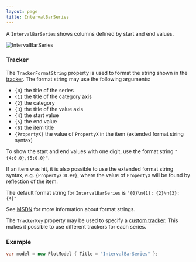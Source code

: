 ```yaml
---
layout: page
title: IntervalBarSeries
---
```


A `IntervalBarSeries` shows columns defined by start and end values.

![IntervalBarSeries](/public/images/documentation/series/IntervalBarSeries.png)


### Tracker

The `TrackerFormatString` property is used to format the string shown in the [tracker](../tracker). The format string may use the following arguments:

- `{0}` the title of the series
- `{1}` the title of the category axis
- `{2}` the category
- `{3}` the title of the value axis
- `{4}` the start value
- `{5}` the end value
- `{6}` the item title
- `{PropertyX}` the value of `PropertyX` in the item (extended format string syntax)

To show the start and end values with one digit, use the format string `"{4:0.0},{5:0.0}"`.

If an item was hit, it is also possible to use the extended format string syntax, e.g. `{PropertyX:0.##}`, where the value of `PropertyX` will be found by reflection of the item.

The default format string for `IntervalBarSeries` is `"{0}\n{1}: {2}\n{3}: {4}"`

See [MSDN](http://msdn.microsoft.com/en-us/library/system.string.format(v=vs.110).aspx) for more information about format strings.

The `TrackerKey` property may be used to specify a [custom tracker](../tracker). This makes it possible to use different trackers for each series.


### Example

``` csharp
var model = new PlotModel { Title = "IntervalBarSeries" };
```
